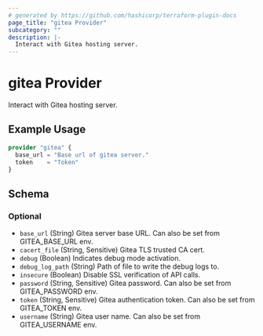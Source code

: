 ```yaml
---
# generated by https://github.com/hashicorp/terraform-plugin-docs
page_title: "gitea Provider"
subcategory: ""
description: |-
  Interact with Gitea hosting server.
---
```


# gitea Provider

Interact with Gitea hosting server.

## Example Usage

```terraform
provider "gitea" {
  base_url = "Base url of gitea server."
  token    = "Token"
}
```

<!-- schema generated by tfplugindocs -->
## Schema

### Optional

- `base_url` (String) Gitea server base URL. Can also be set from GITEA_BASE_URL env.
- `cacert_file` (String, Sensitive) Gitea TLS trusted CA cert.
- `debug` (Boolean) Indicates debug mode activation.
- `debug_log_path` (String) Path of file to write the debug logs to.
- `insecure` (Boolean) Disable SSL verification of API calls.
- `password` (String, Sensitive) Gitea password. Can also be set from GITEA_PASSWORD env.
- `token` (String, Sensitive) Gitea authentication token. Can also be set from GITEA_TOKEN env.
- `username` (String) Gitea user name. Can also be set from GITEA_USERNAME env.
